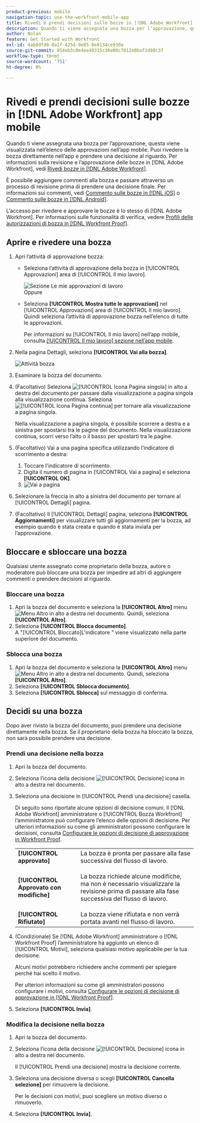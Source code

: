 ```yaml
---
product-previous: mobile
navigation-topic: use-the-workfront-mobile-app
title: Rivedi e prendi decisioni sulle bozze in [!DNL Adobe Workfront] app mobile
description: Quando ti viene assegnata una bozza per l’approvazione, questa viene visualizzata nell’elenco delle approvazioni nell’app mobile. Puoi rivedere la bozza direttamente nell’app e prendere una decisione al riguardo.
author: Nolan
feature: Get Started with Workfront
exl-id: 4ab8dfd0-0a1f-425d-9e05-8e8134ce930a
source-git-commit: 854eb3c0e4ee49315c36e00c7012e0baf2d98c37
workflow-type: tm+mt
source-wordcount: '751'
ht-degree: 0%

---
```


# Rivedi e prendi decisioni sulle bozze in [!DNL Adobe Workfront] app mobile

Quando ti viene assegnata una bozza per l’approvazione, questa viene visualizzata nell’elenco delle approvazioni nell’app mobile. Puoi rivedere la bozza direttamente nell’app e prendere una decisione al riguardo. Per informazioni sulla revisione e l’approvazione delle bozze in [!DNL Adobe Workfront], vedi [Rivedi bozze in [!DNL Adobe Workfront]](../../../review-and-approve-work/proofing/reviewing-proofs-within-workfront/review-proofs-in-wf.md).

È possibile aggiungere commenti alla bozza e passare attraverso un processo di revisione prima di prendere una decisione finale. Per informazioni sui commenti, vedi [Commento sulle bozze in [!DNL iOS]](../../../workfront-basics/mobile-apps/using-the-workfront-mobile-app/comment-on-proofs-ios.md) o [Commento sulle bozze in [!DNL Android]](../../../workfront-basics/mobile-apps/using-the-workfront-mobile-app/comment-on-proofs-android.md).

L’accesso per rivedere e approvare le bozze è lo stesso di [!DNL Adobe Workfront]. Per informazioni sulle funzionalità di verifica, vedere [Profili delle autorizzazioni di bozza in [!DNL Workfront Proof]](../../../workfront-proof/wp-acct-admin/account-settings/proof-perm-profiles-in-wp.md).

## Aprire e rivedere una bozza

1. Apri l’attività di approvazione bozza:

   * Seleziona l’attività di approvazione della bozza in [!UICONTROL Approvazioni] area di [!UICONTROL Il mio lavoro].

      ![Sezione Le mie approvazioni di lavoro](assets/mobile-mywork-approvals-338x482.png)\
      Oppure

   * Seleziona **[!UICONTROL Mostra tutte le approvazioni]** nel [!UICONTROL Approvazioni] area di [!UICONTROL Il mio lavoro]. Quindi seleziona l’attività di approvazione bozza nell’elenco di tutte le approvazioni.

      Per informazioni su [!UICONTROL Il mio lavoro] nell’app mobile, consulta [[!UICONTROL Il mio lavoro] sezione nell’app mobile](../../../workfront-basics/mobile-apps/using-the-workfront-mobile-app/my-work-section-mobile.md).

1. Nella pagina Dettagli, seleziona **[!UICONTROL Vai alla bozza]**.

   ![Attività bozza](assets/mobile-prooftask1-338x516.png)

1. Esaminare la bozza del documento.
1. (Facoltativo) Seleziona ![[!UICONTROL Icona Pagina singola]](assets/mobile-proofpagingicon1-25x36.png) in alto a destra del documento per passare dalla visualizzazione a pagina singola alla visualizzazione continua. Seleziona ![[!UICONTROL Icona Pagina continua]](assets/mobile-proofpagingicon2-25x25.png) per tornare alla visualizzazione a pagina singola.

   Nella visualizzazione a pagina singola, è possibile scorrere a destra e a sinistra per spostarsi tra le pagine del documento. Nella visualizzazione continua, scorri verso l’alto o il basso per spostarti tra le pagine.

1. (Facoltativo) Vai a una pagina specifica utilizzando l’indicatore di scorrimento a destra:

   1. Toccare l&#39;indicatore di scorrimento.
   1. Digita il numero di pagina in [!UICONTROL Vai a pagina] e seleziona **[!UICONTROL OK]**.
   1. ![Vai a pagina](assets/mobile-gotopage-350x224.png)

1. Selezionare la freccia in alto a sinistra del documento per tornare al [!UICONTROL Dettagli] pagina.
1. (Facoltativo) Il [!UICONTROL Dettagli] pagina, seleziona **[!UICONTROL Aggiornamenti]** per visualizzare tutti gli aggiornamenti per la bozza, ad esempio quando è stata creata e quando è stata inviata per l’approvazione.

## Bloccare e sbloccare una bozza

Qualsiasi utente assegnato come proprietario della bozza, autore o moderatore può bloccare una bozza per impedire ad altri di aggiungere commenti o prendere decisioni al riguardo.

### Bloccare una bozza

1. Apri la bozza del documento e seleziona la **[!UICONTROL Altro]** menu ![Menu Altro](assets/mobile-verticalmoremenu-20x33.png) in alto a destra nel documento. Quindi, seleziona **[!UICONTROL Altro]**.
1. Seleziona **[!UICONTROL Blocca documento]**.\
   A &quot;[!UICONTROL Bloccato]L&#39;indicatore &quot; viene visualizzato nella parte superiore del documento.

### Sblocca una bozza

1. Apri la bozza del documento e seleziona la **[!UICONTROL Altro]** menu ![Menu Altro](assets/mobile-verticalmoremenu-20x33.png) in alto a destra nel documento. Quindi, seleziona **[!UICONTROL Altro]**.
1. Seleziona **[!UICONTROL Sblocca documento]**.
1. Seleziona **[!UICONTROL Sblocca]** sul messaggio di conferma.

## Decidi su una bozza

Dopo aver rivisto la bozza del documento, puoi prendere una decisione direttamente nella bozza. Se il proprietario della bozza ha bloccato la bozza, non sarà possibile prendere una decisione.

### Prendi una decisione nella bozza

1. Apri la bozza del documento.
1. Seleziona l’icona della decisione ![[!UICONTROL Decisione] icona](assets/mobile-proofcheckmarkdecisionicon-30x30.png) in alto a destra nel documento.
1. Seleziona una decisione in [!UICONTROL Prendi una decisione] casella.

   Di seguito sono riportate alcune opzioni di decisione comuni. Il [!DNL Adobe Workfront] amministratore o [!UICONTROL Bozza Workfront] l’amministratore può configurare l’elenco delle opzioni di decisione. Per ulteriori informazioni su come gli amministratori possono configurare le decisioni, consulta [Configurare le opzioni di decisione di approvazione in Workfront Proof](../../../workfront-proof/wp-acct-admin/account-settings/configure-approval-decision-in-wp.md).

   <table style="table-layout:auto"> 
    <col> 
    <col> 
    <tbody> 
     <tr> 
      <td role="rowheader"><strong>[!UICONTROL approvato]</strong></td> 
      <td>La bozza è pronta per passare alla fase successiva del flusso di lavoro.</td> 
     </tr> 
     <tr> 
      <td role="rowheader"><strong>[!UICONTROL Approvato con modifiche]</strong></td> 
      <td> <p>La bozza richiede alcune modifiche, ma non è necessario visualizzare la revisione prima di passare alla fase successiva del flusso di lavoro.</p> </td> 
     </tr> 
     <tr> 
      <td role="rowheader"><strong>[!UICONTROL Rifiutato]</strong></td> 
      <td>La bozza viene rifiutata e non verrà portata avanti nel flusso di lavoro.</td> 
     </tr> 
    </tbody> 
   </table>

1. (Condizionale) Se [!DNL Adobe Workfront] amministratore o [!DNL Workfront Proof] l’amministratore ha aggiunto un elenco di [!UICONTROL Motivi], seleziona qualsiasi motivo applicabile per la tua decisione.

   Alcuni motivi potrebbero richiedere anche commenti per spiegare perché hai scelto il motivo.

   Per ulteriori informazioni su come gli amministratori possono configurare i motivi, consulta  [Configurare le opzioni di decisione di approvazione in [!DNL Workfront Proof]](../../../workfront-proof/wp-acct-admin/account-settings/configure-approval-decision-in-wp.md).

1. Seleziona **[!UICONTROL Invia]**.

### Modifica la decisione nella bozza

1. Apri la bozza del documento.
1. Seleziona l’icona della decisione ![[!UICONTROL Decisione] icona](assets/mobile-proofcheckmarkdecisionicon-30x30.png) in alto a destra nel documento.

   Il [!UICONTROL Prendi una decisione] mostra la decisione corrente.

1. Seleziona una decisione diversa o scegli **[!UICONTROL Cancella selezione]** per rimuovere la decisione.

   Per le decisioni con motivi, puoi scegliere un motivo diverso o rimuoverlo.

1. Seleziona **[!UICONTROL Invia]**.
